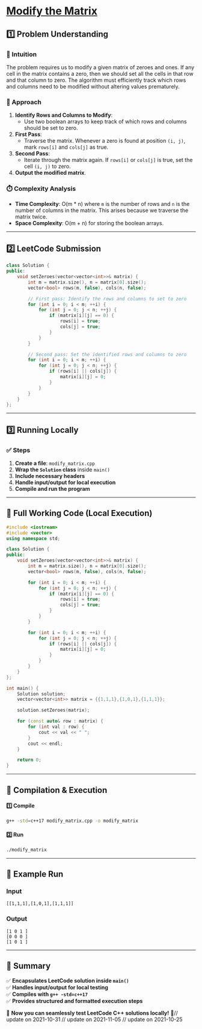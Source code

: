 # **[Modify the Matrix](https://leetcode.com/problems/modify-the-matrix/description/)**  

## **1️⃣ Problem Understanding**  
### **📌 Intuition**  
The problem requires us to modify a given matrix of zeroes and ones. If any cell in the matrix contains a zero, then we should set all the cells in that row and that column to zero. The algorithm must efficiently track which rows and columns need to be modified without altering values prematurely.

### **🚀 Approach**  
1. **Identify Rows and Columns to Modify**: 
   - Use two boolean arrays to keep track of which rows and columns should be set to zero.
2. **First Pass**:
   - Traverse the matrix. Whenever a zero is found at position `(i, j)`, mark `rows[i]` and `cols[j]` as true.
3. **Second Pass**:
   - Iterate through the matrix again. If `rows[i]` or `cols[j]` is true, set the cell `(i, j)` to zero.
4. **Output the modified matrix**.

### **⏱️ Complexity Analysis**  
- **Time Complexity**: O(m * n) where `m` is the number of rows and `n` is the number of columns in the matrix. This arises because we traverse the matrix twice.
- **Space Complexity**: O(m + n) for storing the boolean arrays.

---  

## **2️⃣ LeetCode Submission**  
```cpp
class Solution {
public:
    void setZeroes(vector<vector<int>>& matrix) {
        int m = matrix.size(), n = matrix[0].size();
        vector<bool> rows(m, false), cols(n, false);

        // First pass: Identify the rows and columns to set to zero
        for (int i = 0; i < m; ++i) {
            for (int j = 0; j < n; ++j) {
                if (matrix[i][j] == 0) {
                    rows[i] = true;
                    cols[j] = true;
                }
            }
        }

        // Second pass: Set the identified rows and columns to zero
        for (int i = 0; i < m; ++i) {
            for (int j = 0; j < n; ++j) {
                if (rows[i] || cols[j]) {
                    matrix[i][j] = 0;
                }
            }
        }
    }
};  
```  

---  

## **3️⃣ Running Locally**  
### **✅ Steps**  
1. **Create a file**: `modify_matrix.cpp`  
2. **Wrap the `Solution` class** inside `main()`  
3. **Include necessary headers**  
4. **Handle input/output for local execution**  
5. **Compile and run the program**  

---  

## **📝 Full Working Code (Local Execution)**  
```cpp
#include <iostream>
#include <vector>
using namespace std;

class Solution {
public:
    void setZeroes(vector<vector<int>>& matrix) {
        int m = matrix.size(), n = matrix[0].size();
        vector<bool> rows(m, false), cols(n, false);

        for (int i = 0; i < m; ++i) {
            for (int j = 0; j < n; ++j) {
                if (matrix[i][j] == 0) {
                    rows[i] = true;
                    cols[j] = true;
                }
            }
        }

        for (int i = 0; i < m; ++i) {
            for (int j = 0; j < n; ++j) {
                if (rows[i] || cols[j]) {
                    matrix[i][j] = 0;
                }
            }
        }
    }
};

int main() {
    Solution solution;
    vector<vector<int>> matrix = {{1,1,1},{1,0,1},{1,1,1}};

    solution.setZeroes(matrix);

    for (const auto& row : matrix) {
        for (int val : row) {
            cout << val << " ";
        }
        cout << endl;
    }

    return 0;
}
```  

---  

## **🔧 Compilation & Execution**  
#### **1️⃣ Compile**  
```bash
g++ -std=c++17 modify_matrix.cpp -o modify_matrix
```  

#### **2️⃣ Run**  
```bash
./modify_matrix
```  

---  

## **🎯 Example Run**  
### **Input**  
```
[[1,1,1],[1,0,1],[1,1,1]]
```  
### **Output**  
```
[1 0 1 ]
[0 0 0 ]
[1 0 1 ]
```  

---  

## **📌 Summary**  
✅ **Encapsulates LeetCode solution inside `main()`**  
✅ **Handles input/output for local testing**  
✅ **Compiles with `g++ -std=c++17`**  
✅ **Provides structured and formatted execution steps**  

🚀 **Now you can seamlessly test LeetCode C++ solutions locally!** 🚀// update on 2021-10-31
// update on 2021-11-05
// update on 2021-10-25
